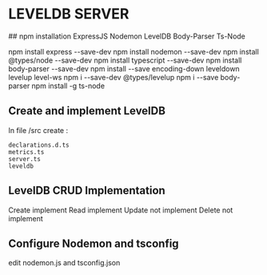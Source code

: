 # LEVELDB SERVER

## npm installation ExpressJS Nodemon LevelDB Body-Parser Ts-Node

npm install express --save-dev
npm install nodemon --save-dev
npm install @types/node  --save-dev
npm install typescript --save-dev
npm install body-parser --save-dev
npm install --save encoding-down leveldown levelup level-ws
npm i --save-dev @types/levelup
npm i --save body-parser
npm install -g ts-node

## Create and implement LevelDB

In file /src create :
    
    declarations.d.ts
    metrics.ts
    server.ts
    leveldb
    
## LevelDB CRUD Implementation 

Create implement
Read implement
Update not implement 
Delete not implement

## Configure Nodemon and tsconfig

edit nodemon.js and tsconfig.json
